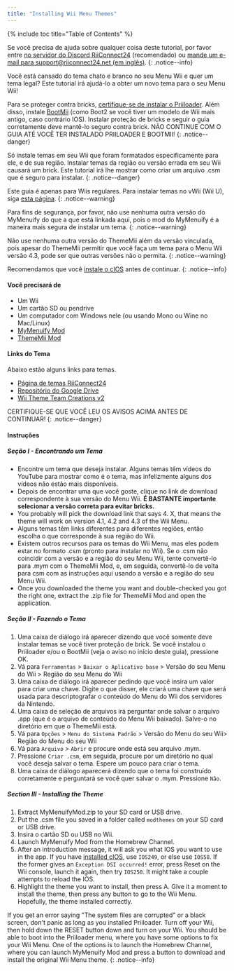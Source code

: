 ```yaml
---
title: "Installing Wii Menu Themes"
---
```


{% include toc title="Table of Contents" %}

Se você precisa de ajuda sobre qualquer coisa deste tutorial, por favor entre [no servidor do Discord RiiConnect24](https://discord.gg/rc24) (recomendado) ou [mande um e-mail para support@riiconnect24.net (em inglês)](mailto:support@riiconnect24.net).
{: .notice--info}

Você está cansado do tema chato e branco no seu Menu Wii e quer um tema legal? Este tutorial irá ajudá-lo a obter um novo tema para o seu Menu Wii!

Para se proteger contra bricks, [certifique-se de instalar o Priiloader](priiloader). Além disso, instale [BootMii](bootmii) (como Boot2 se você tiver um modelo de Wii mais antigo, caso contrário IOS). Instalar proteção de bricks e seguir o guia corretamente deve mantê-lo seguro contra brick. NÃO CONTINUE COM O GUIA ATÉ VOCÊ TER INSTALADO PRIILOADER E BOOTMII!
{: .notice--danger}

Só instale temas em seu Wii que foram formatados especificamente para ele, e de sua região. Instalar temas da região ou versão errada em seu Wii causará um brick. Este tutorial irá lhe mostrar como criar um arquivo .csm que é seguro para instalar.
{: .notice--danger}

Este guia é apenas para Wiis regulares. Para instalar temas no vWii (Wii U), siga [esta página](themes-vwii).
{: .notice--warning}

Para fins de segurança, por favor, não use nenhuma outra versão do MyMenuify do que a que está linkada aqui, pois o mod do MyMenuify é a maneira mais segura de instalar um tema.
{: .notice--warning}

Não use nenhuma outra versão do ThemeMii além da versão vinculada, pois apesar do ThemeMii permitir que você faça um tema para o Menu Wii versão 4.3, pode ser que outras versões não o permita.
{: .notice--warning}

Recomendamos que você [instale o cIOS](cios) antes de continuar.
{: .notice--info}

#### Você precisará de

* Um Wii
* Um cartão SD ou pendrive
* Um computador com Windows nele (ou usando Mono ou Wine no Mac/Linux)
* [MyMenuify Mod](https://hbb1.oscwii.org/hbb/MyMenuifyMod/MyMenuifyMod.zip)
* [ThemeMii Mod](/assets/files/New_ThemeMii_MOD.zip)

#### Links do Tema

Abaixo estão alguns links para temas.

* [Página de temas RiiConnect24](https://rc24.xyz/goodies/themes/)
* [Repositório do Google Drive](https://drive.google.com/drive/folders/19tyeVQ--bJ0ZUTNg5yvAGvc3G4-euEpm?usp=sharing)
* [Wii Theme Team Creations v2](https://gbatemp.net/threads/wii-theme-team-creations-v2.336596/)

CERTIFIQUE-SE QUE VOCÊ LEU OS AVISOS ACIMA ANTES DE CONTINUAR!
{: .notice--danger}

#### Instruções

##### Seção I - Encontrando um Tema

* Encontre um tema que deseja instalar. Alguns temas têm vídeos do YouTube para mostrar como é o tema, mas infelizmente alguns dos vídeos não estão mais disponíveis.
* Depois de encontrar uma que você goste, clique no link de download correspondente à sua versão do Menu Wii. **É BASTANTE importante selecionar a versão correta para evitar bricks.**
* You probably will pick the download link that says 4. X, that means the theme will work on version 4.1, 4.2 and 4.3 of the Wii Menu.
* Alguns temas têm links diferentes para diferentes regiões, então escolha o que corresponde à sua região do Wii.
* Existem outros recursos para os temas do Wii Menu, mas eles podem estar no formato .csm (pronto para instalar no Wii). Se o .csm não coincidir com a versão e a região do seu Menu Wii, tente convertê-lo para .mym com o ThemeMii Mod, e, em seguida, convertê-lo de volta para csm com as instruções aqui usando a versão e a região do seu Menu Wii.
* Once you downloaded the theme you want and double-checked you got the right one, extract the .zip file for ThemeMii Mod and open the application.

##### Seção II - Fazendo o Tema

1. Uma caixa de diálogo irá aparecer dizendo que você somente deve instalar temas se você tiver proteção de brick. Se você instalou o Priiloader e/ou o BootMii (veja o aviso no início deste guia), pressione OK.
2. Vá para `Ferramentas` > `Baixar o Aplicativo base` > Versão do seu Menu do Wii > Região do seu Menu do Wii
3. Uma caixa de diálogo irá aparecer pedindo que você insira um valor para criar uma chave. Digite o que disser, ele criará uma chave que será usada para descriptografar o conteúdo do Menu do Wii dos servidores da Nintendo.
4. Uma caixa de seleção de arquivos irá perguntar onde salvar o arquivo .app (que é o arquivo de conteúdo do Menu Wii baixado). Salve-o no diretório em que o ThemeMii está.
5. Vá para `Opções` > `Menu do Sistema Padrão` > Versão do Menu do seu Wii> Região do Menu do seu Wii
6. Vá para `Arquivo` > `Abrir` e procure onde está seu arquivo .mym.
7. Pressione `Criar .csm`, em seguida, procure por um diretório no qual você deseja salvar o tema. Espere um pouco para criar o tema.
8. Uma caixa de diálogo aparecerá dizendo que o tema foi construído corretamente e perguntará se você quer salvar o .mym. Pressione `Não`.

##### Section III - Installing the Theme

1. Extract MyMenuifyMod.zip to your SD card or USB drive.
2. Put the .csm file you saved in a folder called `modthemes` on your SD card or USB drive.
3. Insira o cartão SD ou USB no Wii.
4. Launch MyMenuify Mod from the Homebrew Channel.
5. After an introduction message, it will ask you what IOS you want to use in the app. If you have [installed cIOS](cios), use `IOS249`, or else use `IOS58`. If the former gives an `Exception DSI occurred!` error, press Reset on the Wii console, launch it again, then try `IOS250`. It might take a couple attempts to reload the IOS.
6. Highlight the theme you want to install, then press A. Give it a moment to install the theme, then press any button to go to the Wii Menu. Hopefully, the theme installed correctly.

If you get an error saying "The system files are corrupted" or a black screen, don't panic as long as you installed Priiloader. Turn off your Wii, then hold down the RESET button down and turn on your Wii. You should be able to boot into the Priiloader menu, where you have some options to fix your Wii Menu. One of the options is to launch the Homebrew Channel, where you can launch MyMenuify Mod and press a button to download and install the original Wii Menu theme.
{: .notice--info}
